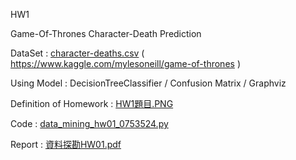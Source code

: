 HW1 

Game-Of-Thrones Character-Death Prediction

DataSet : [character-deaths.csv](https://github.com/laynotena/Data-Mining/blob/main/HW1/character-deaths.csv) ( https://www.kaggle.com/mylesoneill/game-of-thrones )

Using Model : DecisionTreeClassifier / Confusion Matrix / Graphviz

Definition of Homework : [HW1題目.PNG]( https://github.com/laynotena/Data-Mining/blob/main/HW1/HW1%E9%A1%8C%E7%9B%AE.PNG )

Code : [data_mining_hw01_0753524.py](https://github.com/laynotena/Data-Mining/blob/main/HW1/data_mining_hw01_0753524.py)

Report : [資料探勘HW01.pdf](資料探勘HW01.pdf) 






